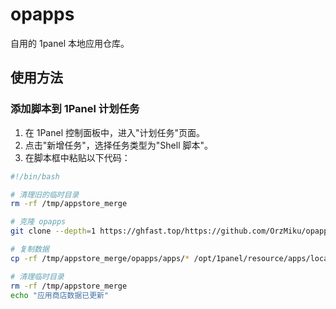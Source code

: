 # opapps

自用的 1panel 本地应用仓库。

## 使用方法

### 添加脚本到 1Panel 计划任务

1. 在 1Panel 控制面板中，进入"计划任务"页面。
2. 点击"新增任务"，选择任务类型为"Shell 脚本"。
3. 在脚本框中粘贴以下代码：

```bash
#!/bin/bash

# 清理旧的临时目录
rm -rf /tmp/appstore_merge

# 克隆 opapps
git clone --depth=1 https://ghfast.top/https://github.com/OrzMiku/opapps /tmp/appstore_merge/opapps

# 复制数据
cp -rf /tmp/appstore_merge/opapps/apps/* /opt/1panel/resource/apps/local/

# 清理临时目录
rm -rf /tmp/appstore_merge
echo "应用商店数据已更新"
```
